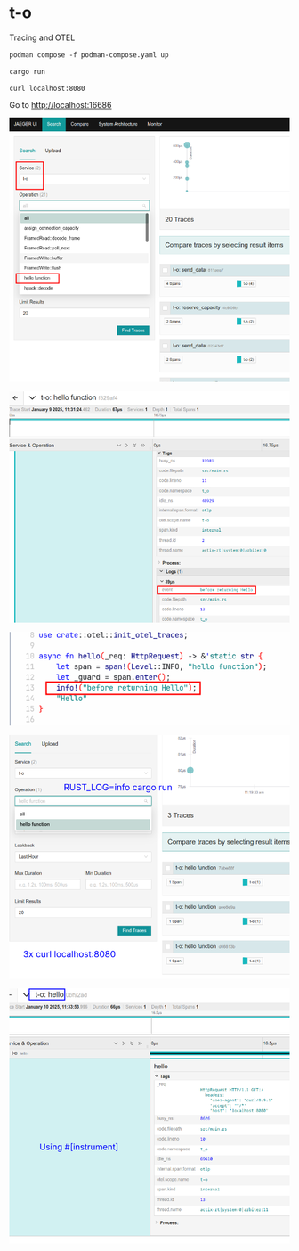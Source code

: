 # t-o

Tracing and OTEL


```shell
podman compose -f podman-compose.yaml up
```

```shell
cargo run
```


```shell
curl localhost:8080
```

Go to [http://localhost:16686](http://localhost:16686)


![result-1](1.png)

![result-2](2.png)

![result-3](3.png)

![result-4](4.png)

![result-5](5.png)

